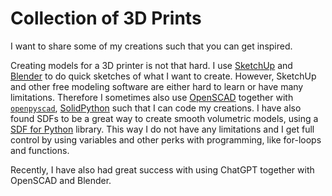 # Collection of 3D Prints

I want to share some of my creations such that you can get inspired.

Creating models for a 3D printer is not that hard. I use [SketchUp](https://app.sketchup.com/app) and [Blender](https://www.blender.org) to do quick sketches of what I want to create. However, SketchUp and other free modeling software are either hard to learn or have many limitations. Therefore I sometimes also use [OpenSCAD](https://www.openscad.org/) together with [`openpyscad`](https://github.com/taxpon/openpyscad), [SolidPython](https://github.com/SolidCode/SolidPython) such that I can code my creations. I have also found SDFs to be a great way to create smooth volumetric models, using a [SDF for Python](https://github.com/fogleman/sdf) library. This way I do not have any limitations and I get full control by using variables and other perks with programming, like for-loops and functions.

Recently, I have also had great success with using ChatGPT together with OpenSCAD and Blender.
